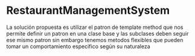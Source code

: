 # RestaurantManagementSystem

La solución propuesta es utilizar el patron de template method que nos permite definir un patron en una clase base y las subclases deben seguir ese mismo patron
sin embargo tenemos metodos flexibles que pueden tomar un comportamiento especifico según su naturaleza
